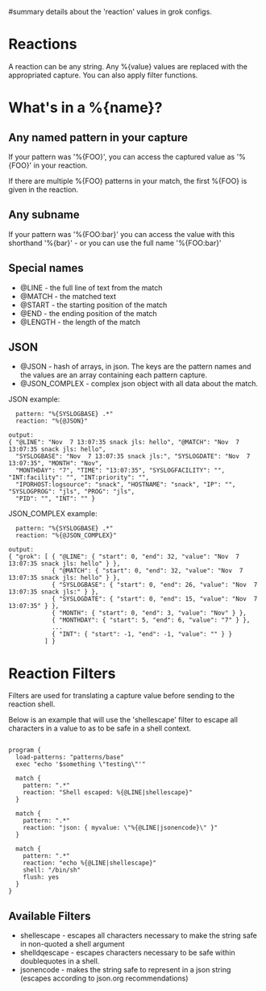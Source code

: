 ﻿#summary details about the 'reaction' values in grok configs.

# Reactions #

A reaction can be any string. Any %{value} values are replaced with the appropriated capture. You can also apply filter functions.

# What's in a %{name}? #

## Any named pattern in your capture ##

If your pattern was '%{FOO}', you can access the captured value as '%{FOO}' in your reaction.

If there are multiple %{FOO} patterns in your match, the first %{FOO} is given in the reaction.

## Any subname ##

If your pattern was '%{FOO:bar}' you can access the value with this shorthand '%{bar}' - or you can use the full name '%{FOO:bar}'

## Special names ##

  * @LINE - the full line of text from the match
  * @MATCH - the matched text
  * @START - the starting position of the match
  * @END - the ending position of the match
  * @LENGTH - the length of the match

## JSON ##

  * @JSON - hash of arrays, in json. The keys are the pattern names and the values are an array containing each pattern capture.
  * @JSON\_COMPLEX - complex json object with all data about the match.

JSON example:
```
  pattern: "%{SYSLOGBASE} .*"
  reaction: "%{@JSON}"

output:
{ "@LINE": "Nov  7 13:07:35 snack jls: hello", "@MATCH": "Nov  7 13:07:35 snack jls: hello",
  "SYSLOGBASE": "Nov  7 13:07:35 snack jls:", "SYSLOGDATE": "Nov  7 13:07:35", "MONTH": "Nov",
  "MONTHDAY": "7", "TIME": "13:07:35", "SYSLOGFACILITY": "", "INT:facility": "", "INT:priority": "",
  "IPORHOST:logsource": "snack", "HOSTNAME": "snack", "IP": "", "SYSLOGPROG": "jls", "PROG": "jls",
  "PID": "", "INT": "" }
```

JSON\_COMPLEX example:
```
  pattern: "%{SYSLOGBASE} .*"
  reaction: "%{@JSON_COMPLEX}"

output:
{ "grok": [ { "@LINE": { "start": 0, "end": 32, "value": "Nov  7 13:07:35 snack jls: hello" } }, 
            { "@MATCH": { "start": 0, "end": 32, "value": "Nov  7 13:07:35 snack jls: hello" } }, 
            { "SYSLOGBASE": { "start": 0, "end": 26, "value": "Nov  7 13:07:35 snack jls:" } }, 
            { "SYSLOGDATE": { "start": 0, "end": 15, "value": "Nov  7 13:07:35" } }, 
            { "MONTH": { "start": 0, "end": 3, "value": "Nov" } }, 
            { "MONTHDAY": { "start": 5, "end": 6, "value": "7" } }, 
            ...
            { "INT": { "start": -1, "end": -1, "value": "" } } 
          ] }
```

# Reaction Filters #

Filters are used for translating a capture value before sending to the reaction shell.

Below is an example that will use the 'shellescape' filter to escape all characters in a value to as to be safe in a shell context.
```

program {
  load-patterns: "patterns/base"
  exec "echo '$something \"testing\"'"

  match {
    pattern: ".*"
    reaction: "Shell escaped: %{@LINE|shellescape}"
  }

  match {
    pattern: ".*"
    reaction: "json: { myvalue: \"%{@LINE|jsonencode}\" }"
  } 

  match {
    pattern: ".*"
    reaction: "echo %{@LINE|shellescape}"
    shell: "/bin/sh"
    flush: yes
  }
}
```

## Available Filters ##

  * shellescape - escapes all characters necessary to make the string safe in non-quoted a shell argument
  * shelldqescape - escapes characters necessary to be safe within doublequotes in a shell.
  * jsonencode - makes the string safe to represent in a json string (escapes according to json.org recommendations)